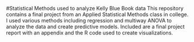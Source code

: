 #Statistical Methods used to analyze Kelly Blue Book data
This repository contains a final project from an Applied Statistical Methods class in college. I used various methods including regression and 
multiway ANOVA to analyze the data and create predictive models. Included are a final project report with an appendix and the R code used
to create visualizations.
